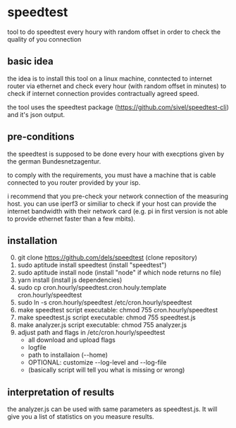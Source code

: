 # speedtest

tool to do speedtest every houry with random offset in order to check the quality of you connection

## basic idea
the idea is to install this tool on a linux machine, conntected to internet router via ethernet and check every hour (with random offset in minutes) to check if internet connection provides contractually agreed speed.

the tool uses the speedtest package (https://github.com/sivel/speedtest-cli) and it's json output. 

## pre-conditions

the speedtest is supposed to be done every hour with execptions given by the german Bundesnetzagentur.

to comply with the requirements, you must have a machine that is cable connected to you router provided by your isp. 

i recommend that you pre-check your network connection of the measuring host. you can use iperf3 or similiar to check if your host can provide the internet bandwidth with their network card (e.g. pi in first version is not able to provide ethernet faster than a few mbits).

## installation

0. git clone https://github.com/dels/speedtest (clone repository)
1. sudo aptitude install speedtest (install "speedtest")
2. sudo aptitude install node (install "node" if which node returns no file)
3. yarn install (install js dependencies)
4. sudo cp cron.hourly/speedtest.cron.houly.template  cron.hourly/speedtest
5. sudo ln -s cron.hourly/speedtest /etc/cron.hourly/speedtest
6. make speedtest script executable: chmod 755 cron.hourly/speedtest
7. make speedtest.js script executable: chmod 755 speedtest.js
8. make analyzer.js script executable: chmod 755 analyzer.js
9. adjust path and flags in /etc/cron.hourly/speedtest
   - all download and upload flags
   - logfile
   - path to installaion (--home)
   - OPTIONAL: customize --log-level and --log-file
   - (basically script will tell you what is missing or wrong)

## interpretation of results

the analyzer.js can be used with same parameters as speedtest.js. It will give you a list of statistics on you measure results.

